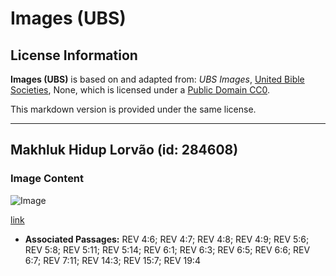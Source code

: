 # Images (UBS)

## License Information

**Images (UBS)** is based on and adapted from: _UBS Images_, [United Bible Societies](https://unitedbiblesocieties.org/), None, which is licensed under a [Public Domain CC0](https://creativecommons.org/public-domain/cc0/).

This markdown version is provided under the same license.



--------------------------------

## Makhluk Hidup Lorvão (id: 284608)

### Image Content

![Image](https://cdn.aquifer.bible/aquifer-content/resources/Media/WEB-0604_living_creatures_lorvão.jpg)

[link](https://cdn.aquifer.bible/aquifer-content/resources/Media/WEB-0604_living_creatures_lorvão.jpg)

* **Associated Passages:** REV 4:6; REV 4:7; REV 4:8; REV 4:9; REV 5:6; REV 5:8; REV 5:11; REV 5:14; REV 6:1; REV 6:3; REV 6:5; REV 6:6; REV 6:7; REV 7:11; REV 14:3; REV 15:7; REV 19:4

